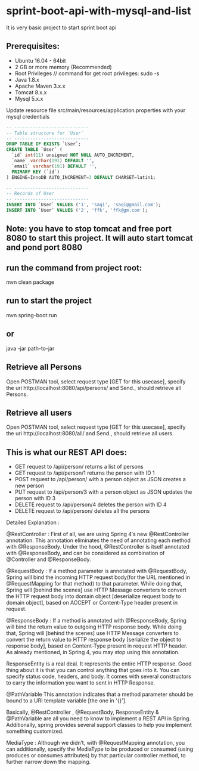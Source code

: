# sprint-boot-api-with-mysql-and-list
It is very basic project to start sprint boot api

## Prerequisites:

* Ubuntu 16.04 - 64bit
* 2 GB or more memory (Recommended)
* Root Privileges // command for get root privileges: sudo -s
* Java 1.8.x
* Apache Maven 3.x.x
* Tomcat 8.x.x
* Mysql 5.x.x

 Update resource file src/main/resources/application.properties with your mysql credentials
```sql
-- ----------------------------
-- Table structure for `User`
-- ----------------------------
DROP TABLE IF EXISTS `User`;
CREATE TABLE `User` (
  `id` int(11) unsigned NOT NULL AUTO_INCREMENT,
  `name` varchar(191) DEFAULT '',
  `email` varchar(191) DEFAULT '',
  PRIMARY KEY (`id`)
) ENGINE=InnoDB AUTO_INCREMENT=3 DEFAULT CHARSET=latin1;

-- ----------------------------
-- Records of User
-- ----------------------------
INSERT INTO `User` VALUES ('1', 'saqi', 'saqi@gmail.com');
INSERT INTO `User` VALUES ('2', 'ffk', 'ffk@gm.com');
```
## Note: you have to stop tomcat and free port 8080 to start this project. It will auto start tomcat and pond port 8080
## run the command from project root:
mvn clean package

## run to start the project
mvn spring-boot:run
## or
java -jar path-to-jar

## Retrieve all Persons

Open POSTMAN tool, select request type [GET for this usecase], specify the uri http://localhost:8080/api/persons/ and Send., should retrieve all Persons.

## Retrieve all users

Open POSTMAN tool, select request type [GET for this usecase], specify the uri http://localhost:8080/all/ and Send., should retrieve all users.

## This is what our REST API does:

* GET request to /api/person/ returns a list of persons
* GET request to /api/person/1 returns the person with ID 1
* POST request to /api/person/ with a person object as JSON creates a new person
* PUT request to /api/person/3 with a person object as JSON updates the person with ID 3
* DELETE request to /api/person/4 deletes the person with ID 4
* DELETE request to /api/person/ deletes all the persons


Detailed Explanation :

@RestController : First of all, we are using Spring 4′s new @RestController annotation. This annotation eliminates the need of annotating each method with @ResponseBody. Under the hood, @RestController is itself annotated with @ResponseBody, and can be considered as combination of @Controller and @ResponseBody.

@RequestBody : If a method parameter is annotated with @RequestBody, Spring will bind the incoming HTTP request body(for the URL mentioned in @RequestMapping for that method) to that parameter. While doing that, Spring will [behind the scenes] use HTTP Message converters to convert the HTTP request body into domain object [deserialize request body to domain object], based on ACCEPT or Content-Type header present in request.

@ResponseBody : If a method is annotated with @ResponseBody, Spring will bind the return value to outgoing HTTP response body. While doing that, Spring will [behind the scenes] use HTTP Message converters to convert the return value to HTTP response body [serialize the object to response body], based on Content-Type present in request HTTP header. As already mentioned, in Spring 4, you may stop using this annotation.

ResponseEntity is a real deal. It represents the entire HTTP response. Good thing about it is that you can control anything that goes into it. You can specify status code, headers, and body. It comes with several constructors to carry the information you want to sent in HTTP Response.

@PathVariable This annotation indicates that a method parameter should be bound to a URI template variable [the one in '{}'].

Basically, @RestController , @RequestBody, ResponseEntity & @PathVariable are all you need to know to implement a REST API in Spring. Additionally, spring provides several support classes to help you implement something customized.

MediaType : Although we didn’t, with @RequestMapping annotation, you can additionally, specify the MediaType to be produced or consumed (using produces or consumes attributes) by that particular controller method, to further narrow down the mapping.






